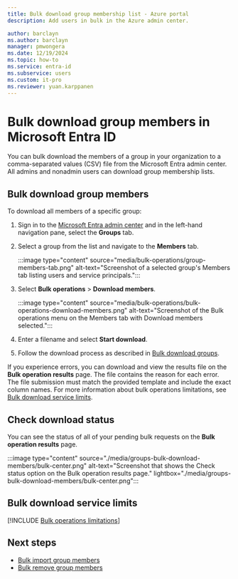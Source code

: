 ```yaml
---
title: Bulk download group membership list - Azure portal
description: Add users in bulk in the Azure admin center.

author: barclayn
ms.author: barclayn
manager: pmwongera
ms.date: 12/19/2024
ms.topic: how-to
ms.service: entra-id
ms.subservice: users
ms.custom: it-pro
ms.reviewer: yuan.karppanen
---
```


# Bulk download group members in Microsoft Entra ID

You can bulk download the members of a group in your organization to a comma-separated values (CSV) file from the Microsoft Entra admin center. All admins and nonadmin users can download group membership lists.

## Bulk download group members

To download all members of a specific group:

1. Sign in to the [Microsoft Entra admin center](https://entra.microsoft.com/#view/Microsoft_AAD_IAM/GroupsManagementMenuBlade) and in the left-hand navigation pane, select the **Groups** tab.

2. Select a group from the list and navigate to the **Members** tab.

    :::image type="content" source="media/bulk-operations/group-members-tab.png" alt-text="Screenshot of a selected group's Members tab listing users and service principals.":::

3. Select **Bulk operations** > **Download members**.

    :::image type="content" source="media/bulk-operations/bulk-operations-download-members.png" alt-text="Screenshot of the Bulk operations menu on the Members tab with Download members selected.":::

4. Enter a filename and select **Start download**.

5. Follow the download process as described in [Bulk download groups](groups-bulk-download.md#bulk-download-groups).

If you experience errors, you can download and view the results file on the **Bulk operation results** page. The file contains the reason for each error. The file submission must match the provided template and include the exact column names. For more information about bulk operations limitations, see [Bulk download service limits](#bulk-download-service-limits).

## Check download status

You can see the status of all of your pending bulk requests on the **Bulk operation results** page.

:::image type="content" source="./media/groups-bulk-download-members/bulk-center.png" alt-text="Screenshot that shows the Check status option on the Bulk operation results page." lightbox="./media/groups-bulk-download-members/bulk-center.png":::

## Bulk download service limits

[!INCLUDE [Bulk operations limitations](~/includes/bulk-operations-limitations.md)]

## Next steps

- [Bulk import group members](groups-bulk-import-members.md)
- [Bulk remove group members](groups-bulk-remove-members.md)
